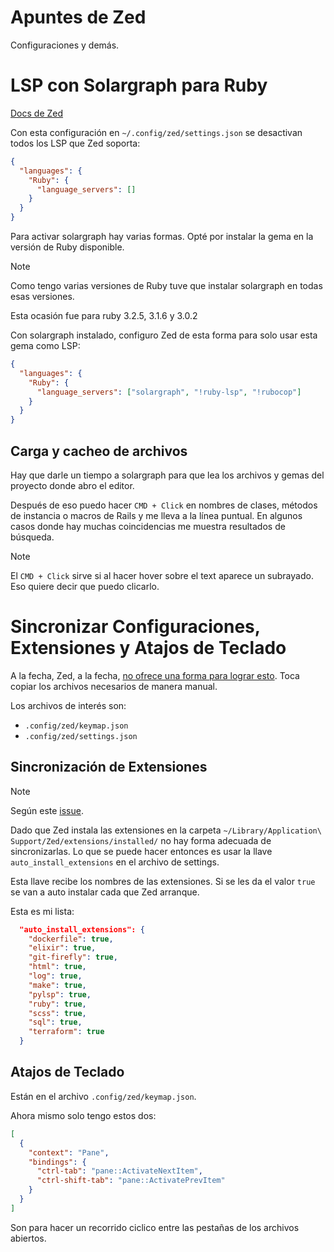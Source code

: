 # Apuntes de Zed

Configuraciones y demás.

# LSP con Solargraph para Ruby

[Docs de Zed](https://zed.dev/docs/languages/ruby#language-servers)

Con esta configuración en `~/.config/zed/settings.json` se desactivan todos los LSP que Zed soporta:
```json
{
  "languages": {
    "Ruby": {
      "language_servers": []
    }
  }
}
```

Para activar solargraph hay varias formas. Opté por instalar la gema en la versión de Ruby disponible.

> [!Note]
> Como tengo varias versiones de Ruby tuve que instalar solargraph en todas esas versiones.
>
> Esta ocasión fue para ruby 3.2.5, 3.1.6 y 3.0.2

Con solargraph instalado, configuro Zed de esta forma para solo usar esta gema como LSP:
```json
{
  "languages": {
    "Ruby": {
      "language_servers": ["solargraph", "!ruby-lsp", "!rubocop"]
    }
  }
}
```

## Carga y cacheo de archivos

Hay que darle un tiempo a solargraph para que lea los archivos y gemas del proyecto donde abro el editor.

Después de eso puedo hacer `CMD + Click` en nombres de clases, métodos de instancia o macros de Rails y me lleva a la línea puntual. En algunos casos donde hay muchas coincidencias me muestra resultados de búsqueda.

> [!Note]
> El `CMD + Click` sirve si al hacer hover sobre el text aparece un  subrayado. Eso quiere decir que puedo clicarlo.


# Sincronizar Configuraciones, Extensiones y Atajos de Teclado

A la fecha, Zed, a la fecha, [no ofrece una forma para lograr esto](https://github.com/zed-industries/zed/discussions/6569). Toca copiar los archivos necesarios de manera manual.

Los archivos de interés son:

- `.config/zed/keymap.json`
- `.config/zed/settings.json`

## Sincronización de Extensiones

> [!Note]
> Según este [issue](https://github.com/zed-industries/zed/issues/19512).

Dado que Zed instala las extensiones en la carpeta `~/Library/Application\ Support/Zed/extensions/installed/` no hay forma adecuada de sincronizarlas. Lo que se puede hacer entonces es usar la llave `auto_install_extensions` en el archivo de settings.

Esta llave recibe los nombres de las extensiones. Si se les da el valor `true` se van a auto instalar cada que Zed arranque.

Esta es mi lista:
```json
  "auto_install_extensions": {
    "dockerfile": true,
    "elixir": true,
    "git-firefly": true,
    "html": true,
    "log": true,
    "make": true,
    "pylsp": true,
    "ruby": true,
    "scss": true,
    "sql": true,
    "terraform": true
  }
```

## Atajos de Teclado

Están en el archivo `.config/zed/keymap.json`.

Ahora mismo solo tengo estos dos:
```json
[
  {
    "context": "Pane",
    "bindings": {
      "ctrl-tab": "pane::ActivateNextItem",
      "ctrl-shift-tab": "pane::ActivatePrevItem"
    }
  }
]
```

Son para hacer un recorrido ciclico entre las pestañas de los archivos abiertos.